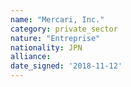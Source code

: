 ```yaml
---
name: "Mercari, Inc."
category: private_sector
nature: "Entreprise"
nationality: JPN
alliance: 
date_signed: '2018-11-12'
---
```

    